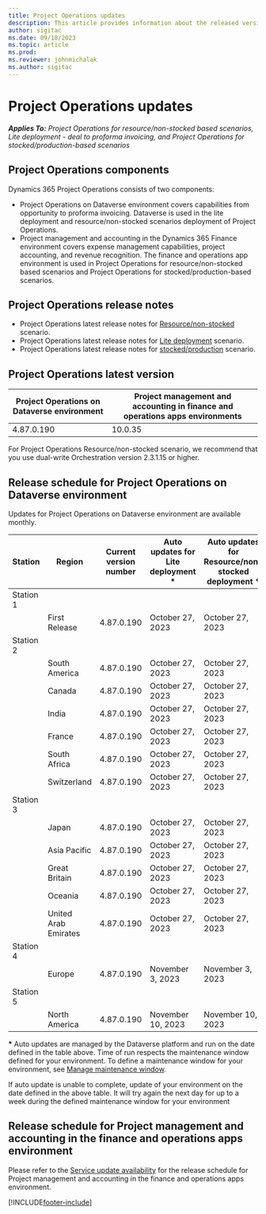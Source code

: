 ```yaml
---
title: Project Operations updates
description: This article provides information about the released versions of Dynamics 365 Project Operations.
author: sigitac
ms.date: 09/18/2023
ms.topic: article
ms.prod:
ms.reviewer: johnmichalak
ms.author: sigitac
---
```


# Project Operations updates

_**Applies To:** Project Operations for resource/non-stocked based scenarios, Lite deployment - deal to proforma invoicing, and Project Operations for stocked/production-based scenarios_



## Project Operations components

Dynamics 365 Project Operations consists of two components:

- Project Operations on Dataverse environment covers capabilities from opportunity to proforma invoicing. Dataverse is used in the lite deployment and resource/non-stocked scenarios deployment of Project Operations.
- Project management and accounting in the Dynamics 365 Finance environment covers expense management capabilities, project accounting, and revenue recognition. The finance and operations app environment is used in Project Operations for resource/non-stocked based scenarios and Project Operations for stocked/production-based scenarios.

## Project Operations release notes
- Project Operations latest release notes for [Resource/non-stocked](whats-new-sept-2023-resource-based.md) scenario.
- Project Operations latest release notes for [Lite deployment](../pro/whats-new/whats-new-sept-2023-lite.md) scenario.
- Project Operations latest release notes for [stocked/production](../prod-pma/whats-new/whats-new-sept-2023-stocked.md) scenario.

## Project Operations latest version

| Project Operations on Dataverse environment | Project management and accounting in finance and operations apps environments | 
| --- | --- |
| 4.87.0.190 | 10.0.35 |

For Project Operations Resource/non-stocked scenario, we recommend that you use dual-write Orchestration version 2.3.1.15 or higher.

## Release schedule for Project Operations on Dataverse environment

Updates for Project Operations on Dataverse environment are available monthly. 

| Station | Region | Current version number | Auto updates for Lite deployment * | Auto updates for Resource/non-stocked deployment * | Next version number | Next version generally available |
|-----------|-----------------------|-----------------|--------------------|---------------------|---------------------|---------------------|
| Station 1 |   &nbsp;              |    &nbsp;       | &nbsp;             |      &nbsp;         |      &nbsp;         |      &nbsp;         |
|   &nbsp;  | First Release         |  4.87.0.190     | October 27, 2023   | October 27, 2023    | TBD                 | November 10, 2023   |
| Station 2 |   &nbsp;              |    &nbsp;       | &nbsp;             |      &nbsp;         |      &nbsp;         |      &nbsp;         |
|   &nbsp;  | South America         |  4.87.0.190     | October 27, 2023   | October 27, 2023    | TBD                 | November 10, 2023   |
|   &nbsp;  | Canada                |  4.87.0.190     | October 27, 2023   | October 27, 2023    | TBD                 | November 10, 2023   |
|   &nbsp;  | India                 |  4.87.0.190     | October 27, 2023   | October 27, 2023    | TBD                 | November 10, 2023   |
|   &nbsp;  | France                |  4.87.0.190     | October 27, 2023   | October 27, 2023    | TBD                 | November 10, 2023   |
|   &nbsp;  | South Africa          |  4.87.0.190     | October 27, 2023   | October 27, 2023    | TBD                 | November 10, 2023   |
|   &nbsp;  | Switzerland           |  4.87.0.190     | October 27, 2023   | October 27, 2023    | TBD                 | November 10, 2023   |
| Station 3 |      &nbsp;           |     &nbsp;      |     &nbsp;         |      &nbsp;         |      &nbsp;         |      &nbsp;         |
|   &nbsp;  | Japan                 |  4.87.0.190     | October 27, 2023   | October 27, 2023    | TBD                 | November 17, 2023   |
|   &nbsp;  | Asia Pacific          |  4.87.0.190     | October 27, 2023   | October 27, 2023    | TBD                 | November 17, 2023   |
|   &nbsp;  | Great Britain         |  4.87.0.190     | October 27, 2023   | October 27, 2023    | TBD                 | November 17, 2023   |
|   &nbsp;  | Oceania               |  4.87.0.190     | October 27, 2023   | October 27, 2023    | TBD                 | November 17, 2023   |
|   &nbsp;  | United Arab Emirates  |  4.87.0.190     | October 27, 2023   | October 27, 2023    | TBD                 | November 17, 2023   |
| Station 4 |     &nbsp;            |     &nbsp;      |     &nbsp;         |      &nbsp;         |      &nbsp;         |      &nbsp;         |
|   &nbsp;  | Europe                |  4.87.0.190     | November 3, 2023   | November 3, 2023    | TBD                 | December 1, 2023    |
| Station 5 |     &nbsp;            |     &nbsp;      |     &nbsp;         |      &nbsp;         |      &nbsp;         |      &nbsp;         |
|   &nbsp;  | North America         |  4.87.0.190     | November 10, 2023  | November 10, 2023   | TBD                 | December 8, 2023    |

__\*__ Auto updates are managed by the Dataverse platform and run on the date defined in the table above. Time of run respects the maintenance window defined for your environment. To define a maintenance window for your environment, see [Manage maintenance window](/power-platform/admin/manage-maintenance-window).

If auto update is unable to complete, update of your environment on the date defined in the above table. It will try again the next day for up to a week during the defined maintenance window for your environment

## Release schedule for Project management and accounting in the finance and operations apps environment

Please refer to the [Service update availability](/dynamics365/fin-ops-core/fin-ops/get-started/public-preview-releases?toc=%2fdynamics365%2ffinance%2ftoc.json) for the release schedule for Project management and accounting in the finance and operations apps environment. 

[!INCLUDE[footer-include](../includes/footer-banner.md)]
